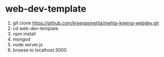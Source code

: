 # web-dev-template

1. git clone https://github.com/kreenasmehta/mehta-kreena-webdev.git
1. cd web-dev-template
1. npm install
1. mongod
1. node server.js
1. browse to localhost:3000
